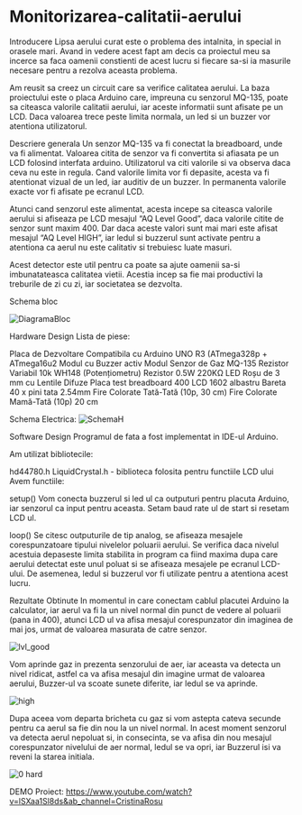 # Monitorizarea-calitatii-aerului

  Introducere
Lipsa aerului curat este o problema des intalnita, in special in orasele mari. Avand in vedere acest fapt am decis ca proiectul meu sa incerce sa faca oamenii constienti de acest lucru si fiecare sa-si ia masurile necesare pentru a rezolva aceasta problema.

Am reusit sa creez un circuit care sa verifice calitatea aerului. La baza proiectului este o placa Arduino care, impreuna cu senzorul MQ-135, poate sa citeasca valorile calitatii aerului, iar aceste informatii sunt afisate pe un LCD. Daca valoarea trece peste limita normala, un led si un buzzer vor atentiona utilizatorul.

  Descriere generala
Un senzor MQ-135 va fi conectat la breadboard, unde va fi alimentat. Valoarea citita de senzor va fi convertita si afiasata pe un LCD folosind interfata arduino. Utilizatorul va citi valorile si va observa daca ceva nu este in regula. Cand valorile limita vor fi depasite, acesta va fi atentionat vizual de un led, iar auditiv de un buzzer. In permanenta valorile exacte vor fi afisate pe ecranul LCD.

Atunci cand senzorul este alimentat, acesta incepe sa citeasca valorile aerului si afiseaza pe LCD mesajul “AQ Level Good”, daca valorile citite de senzor sunt maxim 400. Dar daca aceste valori sunt mai mari este afisat mesajul “AQ Level HIGH”, iar ledul si buzzerul sunt activate pentru a atentiona ca aerul nu este calitativ si trebuiesc luate masuri.

Acest detector este util pentru ca poate sa ajute oamenii sa-si imbunatateasca calitatea vietii. Acestia incep sa fie mai productivi la treburile de zi cu zi, iar societatea se dezvolta.

  Schema bloc
  
  ![DiagramaBloc](https://user-images.githubusercontent.com/33146527/200193250-d9f03a65-2463-426f-bb21-c3a871d39942.png)

  Hardware Design
Lista de piese:

Placa de Dezvoltare Compatibila cu Arduino UNO R3 (ATmega328p + ATmega16u2
Modul cu Buzzer activ
Modul Senzor de Gaz MQ-135
Rezistor Variabil 10k WH148 (Potențiometru)
Rezistor 0.5W 220KΩ
LED Roșu de 3 mm cu Lentile Difuze
Placa test breadboard 400
LCD 1602 albastru
Bareta 40 x pini tata 2.54mm
Fire Colorate Tată-Tată (10p, 30 cm)
Fire Colorate Mamă-Tată (10p) 20 cm


  Schema Electrica:
  ![SchemaH](https://user-images.githubusercontent.com/33146527/200193334-eaba7487-d51c-416c-b32d-ff8f5ce8c7c9.png)
  

Software Design
Programul de fata a fost implementat in IDE-ul Arduino.

Am utilizat bibliotecile:

hd44780.h
LiquidCrystal.h - biblioteca folosita pentru functiile LCD ului
Avem functiile:

setup()
Vom conecta buzzerul si led ul ca outputuri pentru placuta Arduino, iar senzorul ca input pentru aceasta. Setam baud rate ul de start si resetam LCD ul.

loop()
Se citesc outputurile de tip analog, se afiseaza mesajele corespunzatoare tipului nivelelor poluarii aerului. Se verifica daca nivelul acestuia depaseste limita stabilita in program ca fiind maxima dupa care aerului detectat este unul poluat si se afiseaza mesajele pe ecranul LCD-ului. De asemenea, ledul si buzzerul vor fi utilizate pentru a atentiona acest lucru.


  Rezultate Obtinute
In momentul in care conectam cablul placutei Arduino la calculator, iar aerul va fi la un nivel normal din punct de vedere al poluarii (pana in 400), atunci LCD ul va afisa mesajul corespunzator din imaginea de mai jos, urmat de valoarea masurata de catre senzor.

![lvl_good](https://user-images.githubusercontent.com/33146527/200193439-7ccc5cf3-cebb-40f0-9aff-09c1a2240839.jpg)


Vom aprinde gaz in prezenta senzorului de aer, iar aceasta va detecta un nivel ridicat, astfel ca va afisa mesajul din imagine urmat de valoarea aerului, Buzzer-ul va scoate sunete diferite, iar ledul se va aprinde.


![high](https://user-images.githubusercontent.com/33146527/200193463-9246fb1f-1172-474f-ac49-44a1aeb42feb.jpg)

Dupa aceea vom departa bricheta cu gaz si vom astepta cateva secunde pentru ca aerul sa fie din nou la un nivel normal. In acest moment senzorul va detecta aerul nepoluat si, in consecinta, se va afisa din nou mesajul corespunzator nivelului de aer normal, ledul se va opri, iar Buzzerul isi va reveni la starea initiala.

![0 hard](https://user-images.githubusercontent.com/33146527/200193490-3119e3f8-03dd-4d6c-9e49-b42b47a523c4.jpg)

 DEMO Proiect:
https://www.youtube.com/watch?v=lSXaa1Sl8ds&ab_channel=CristinaRosu
